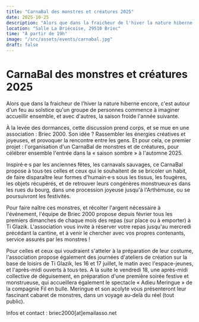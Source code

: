 ```yaml
---
title: "CarnaBal des monstres et créatures 2025"
date: 2025-10-25
description: "Alors que dans la fraicheur de l'hiver la nature hiberne encore, c'est autour d'un feu au solstice qu'un groupe de personnes commence à imaginer accueillir ensemble, et avec d'autres, la saison froide l'année suivante."
location: "Salle La Briécoise, 29510 Briec"
time: "À partir de 19h"
image: "/src/assets/events/carnabal.jpg"
draft: false
---
```


# CarnaBal des monstres et créatures 2025

Alors que dans la fraicheur de l'hiver la nature hiberne encore, c'est autour d'un feu au solstice qu'un groupe de personnes commence à imaginer accueillir ensemble, et avec d'autres, la saison froide l'année suivante.

À la levée des dormances, cette discussion prend corps, et se mue en une association : Briec 2000. Son idée ? Rassembler les énergies créatives et joyeuses, et provoquer la rencontre entre les gens. Et pour cela, ce premier projet : l'organisation d'un CarnaBal de monstres et de créatures, pour célébrer ensemble l'entrée dans la « saison sombre » à l'automne 2025.

Inspiré·e·s par les anciennes fêtes, les carnavals sauvages, ce CarnaBal propose à tous·tes celles et ceux qui le souhaitent de se bricoler un habit, de faire disparaître leur formes d'humain·e·s sous les tissus, les fougères, les objets récupérés, et de retrouver leurs congénères monstrueux·es dans les rues du bourg, dans une procession joyeuse jusqu'à l'Arthémuse, ou se poursuivront les festivités.

Pour faire naître ces monstres, et récolter l'argent nécessaire à l'événement, l'équipe de Briec 2000 propose depuis février tous les premiers dimanches de chaque mois des repas (sur place ou à emporter) à Ti Glazik. L'association vous invite à réserver votre repas jusqu'au mercredi précédant la cantine, et à venir le chercher avec vos propres contenants, service assurés par les monstres !

Pour celles et ceux qui voudraient s'atteler à la préparation de leur costume, l'association propose également des journées d'ateliers de création sur la base de loisirs de Ti Glazik, les 16 et 17 juillet, le matin avec l'espace-jeunes, et l'après-midi ouverts à tous·tes. A la suite le vendredi 18, une après-midi collective de déguisement, en préparation d'une première soirée festive et monstrueuse, qui accueillera également le spectacle « Adieu Meringue » de la compagnie Fil en bulle. Meringue et son acolyte vous présenteront leur fascinant cabaret de monstres, dans un voyage au-delà du réel (tout public).

Infos et contact : <span class="email-copy">briec2000[at]emailasso.net</span>
